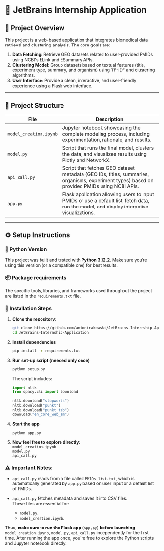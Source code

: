# 🚀 JetBrains Internship Application

## 🧩 Project Overview

This project is a web-based application that integrates biomedical data retrieval and clustering analysis. The core goals are:

1. **Data Fetching**: Retrieve GEO datasets related to user-provided PMIDs using NCBI's ELink and ESummary APIs.
2. **Clustering Model**: Group datasets based on textual features (title, experiment type, summary, and organism) using TF-IDF and clustering algorithms.
3. **User Interface**: Provide a clean, interactive, and user-friendly experience using a Flask web interface.

---

## 📁 Project Structure

| File | Description |
|------|-------------|
| `model_creation.ipynb` | Jupyter notebook showcasing the complete modeling process, including experimentation, rationale, and results. |
| `model.py` | Script that runs the final model, clusters the data, and visualizes results using Plotly and NetworkX. |
| `api_call.py` | Script that fetches GEO dataset metadata (GEO IDs, titles, summaries, organisms, experiment types) based on provided PMIDs using NCBI APIs. |
| `app.py` | Flask application allowing users to input PMIDs or use a default list, fetch data, run the model, and display interactive visualizations. |

---

## ⚙️ Setup Instructions

### 🐍 Python Version
This project was built and tested with **Python 3.12.2**. Make sure you're using this version (or a compatible one) for best results.

### 📦 Package requirements

The specific tools, libraries, and frameworks used throughout the project are listed in the [`requirements.txt`](requirements.txt) file.

### 🔧 Installation Steps 

1. **Clone the repository**:
   ```bash
   git clone https://github.com/antonirakowski/JetBrains-Internship-Application;
   cd JetBrains-Internship-Application
   ```
2. **Install dependencies**
   ```bash
   pip install -r requirements.txt
   ```
3. **Run set-up script (needed only once)**
   ```bash
   python setup.py
   ```

   The script includes:
   ```python
   import nltk
   from spacy.cli import download

   nltk.download("stopwords")
   nltk.download("punkt")
   nltk.download("punkt_tab")
   download("en_core_web_sm")
   ```
4. **Start the app**
   ```bash
   python app.py
   ```
5. **Now feel free to explore directly:** <br>
`model_creation.ipynb` <br>
`model.py`<br>
`api_call.py` 

### ⚠️ **Important Notes:**

- `api_call.py` reads from a file called `PMIDs_list.txt`, which is automatically generated by `app.py` based on user input or a default list of PMIDs.  

- `api_call.py` fetches metadata and saves it into CSV files.  
  These files are essential for:
  - `model.py`.
  - `model_creation.ipynb`.

Thus, **make sure to run the Flask app** (`app,py`) **before launching** 
`model_creation.ipynb`, `model.py`, `api_call.py` independently for the first time. After running the app once, you're free to explore the Python scripts and Jupyter notebook directly.